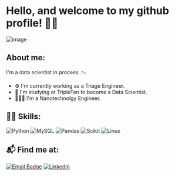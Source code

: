 # Hello, and welcome to my github profile! 🙋🏽
![image](https://github.com/pmor-06/briantmoreno/blob/main/data_science_background.jpg)

## About me:
I'm a data scientist in process. 📉

- ⚙️ I'm currently working as a Triage Engineer.
- 🤖 I'm studying at TripleTen to become a Data Scientist.
- 👨🏽‍🔬 I'm a Nanotechnolgy Engineer.

## 🥷🏽 Skills:
![Python](https://img.shields.io/badge/Python-FB9925?style=for-the-badge&logo=python&logoColor=white&labelColor=101010)
![MySQL](https://img.shields.io/badge/MySQL-6FA8DC?style=for-the-badge&logo=mysql&logoColor=white&labelColor=101010)
![Pandas](https://img.shields.io/badge/Pandas-FFD966?style=for-the-badge&logo=pandas&logoColor=white&labelColor=101010)
![Scikit](https://img.shields.io/badge/SciKit-FA7E03?style=for-the-badge&logo=scikitlearn&logoColor=white&labelColor=101010)
![Linux](https://img.shields.io/badge/Linux-6FA8DC?style=for-the-badge&logo=linux&logoColor=white&labelColor=101010)

## 📬 Find me at:
[![Email Badge](https://img.shields.io/badge/Gmail-Contact_Me-green?style=for-the-badge&logo=gmail&logoColor=FFFFFF&labelColor=EA1E1E&color=3BAC0A)](mailto:briantpmorenop@gmail.com)
[![LinkedIn](https://img.shields.io/badge/LinkedIn-Briant_Moreno-blue?style=for-the-badge&logo=linkedin&logoColor=FFFFFF&labelColor=3A3B3C&color=2284DD)](https://www.linkedin.com/in/briant-p-moreno-p)

